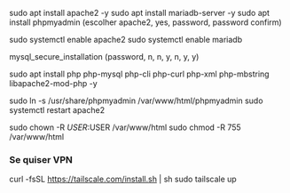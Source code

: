 sudo apt install apache2 -y
sudo apt install mariadb-server -y
sudo apt install phpmyadmin (escolher apache2, yes, password, password confirm)

sudo systemctl enable apache2
sudo systemctl enable mariadb


mysql_secure_installation (password, n, n, y, n, y, y)

sudo apt install php php-mysql php-cli php-curl php-xml php-mbstring libapache2-mod-php -y

sudo ln -s /usr/share/phpmyadmin /var/www/html/phpmyadmin
sudo systemctl restart apache2

sudo chown -R $USER:$USER /var/www/html
sudo chmod -R 755 /var/www/html


### Se quiser VPN
curl -fsSL https://tailscale.com/install.sh | sh
sudo tailscale up
